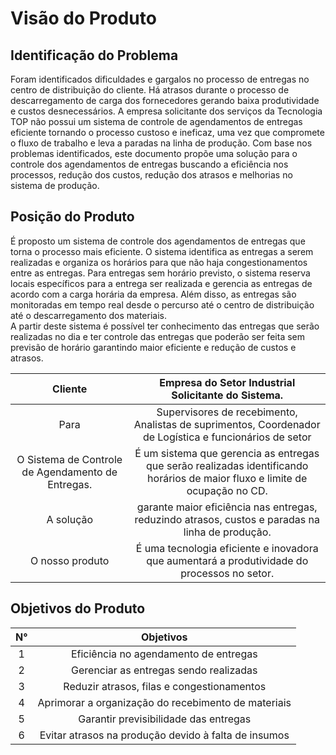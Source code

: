 # Visão do Produto


## Identificação do Problema
Foram identificados dificuldades e gargalos no processo de entregas no centro de distribuição do cliente. Há atrasos durante o processo de descarregamento de carga dos fornecedores gerando baixa produtividade e custos desnecessários. A empresa solicitante dos serviços da Tecnologia TOP não possui um sistema de controle de agendamentos de entregas eficiente tornando o processo custoso e ineficaz, uma vez que compromete o fluxo de trabalho e leva a paradas na linha de produção. Com base nos problemas identificados, este documento propõe uma solução para o controle dos agendamentos de entregas buscando a eficiência nos processos, redução dos custos, redução dos atrasos e melhorias no sistema de produção.


## Posição do Produto
É proposto um sistema de controle dos agendamentos de entregas que torna o processo mais eficiente. O sistema identifica as entregas a serem realizadas e organiza os horários para que não haja congestionamentos entre as entregas. Para entregas sem horário previsto, o sistema reserva locais específicos para a entrega ser realizada e gerencia as entregas de acordo com a carga horária da empresa. Além disso, as entregas são monitoradas em tempo real desde o percurso até o centro de distribuição até o descarregamento dos materiais.  
A partir deste sistema é possível ter conhecimento das entregas que serão realizadas no dia e ter controle das entregas que poderão ser feita sem previsão de horário garantindo maior eficiente e redução de custos e atrasos.

|     Cliente      |                          **Empresa do Setor Industrial Solicitante do Sistema.**                                                                             |
| :-----------: | :-------------------------------------------------------------------------------------------------------------------------------------------------------------------: |
|     Para       |  Supervisores de recebimento, Analistas de suprimentos, Coordenador de Logística e funcionários de setor  |
| O Sistema de Controle de Agendamento de Entregas. | É um sistema que gerencia as entregas que serão realizadas identificando horários de maior fluxo e limite de ocupação no CD. |
|      A solução      |    garante maior eficiência nas entregas, reduzindo atrasos, custos e paradas na linha de produção.      |
| O nosso produto |        É uma tecnologia eficiente e inovadora que aumentará a produtividade do processos no setor.  |

## Objetivos do Produto

<center>

| N° |  Objetivos |
| :---: | :-----------------------------------------------: |
|  1     | Eficiência no agendamento de entregas  |
|  2     | Gerenciar as entregas sendo realizadas  |
|  3     | Reduzir atrasos, filas e congestionamentos  |
|  4     | Aprimorar a organização do recebimento de materiais  |
|  5     | Garantir previsibilidade das entregas  |
|  6     | Evitar atrasos na produção devido à falta de insumos  |

</center>

</br>
</br>
</br>

